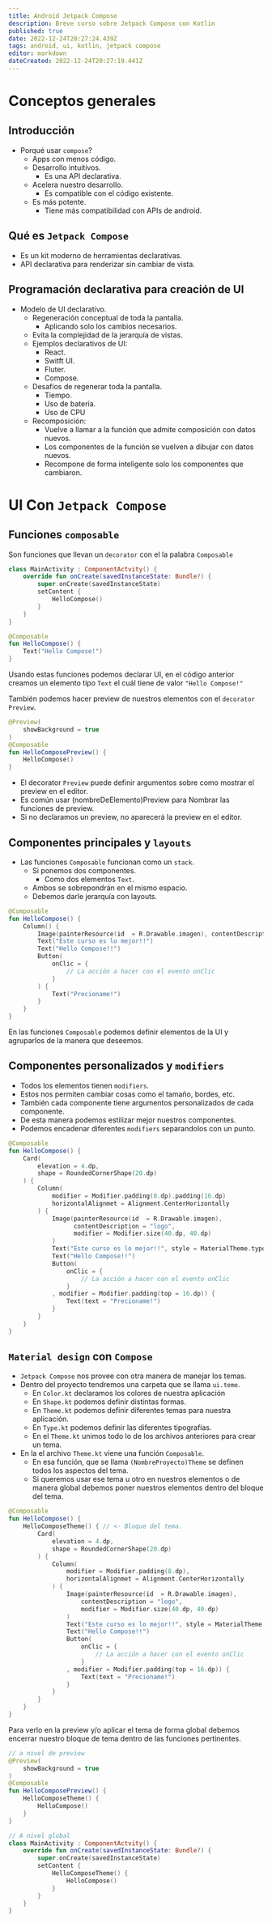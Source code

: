 ```yaml
---
title: Android Jetpack Compose
description: Breve curso sobre Jetpack Compose con Kotlin
published: true
date: 2022-12-24T20:27:24.439Z
tags: android, ui, kotlin, jetpack compose
editor: markdown
dateCreated: 2022-12-24T20:27:19.441Z
---
```


# Conceptos generales

## Introducción

- Porqué usar `compose`?
  - Apps con menos código.
  - Desarrollo intuitivos.
    - Es una API declarativa.
  - Acelera nuestro desarrollo.
    - Es compatible con el código existente.
  - Es más potente.
    - Tiene más compatibilidad con APIs de android.

## Qué es `Jetpack Compose`

- Es un kit moderno de herramientas declarativas.
- API declarativa para renderizar sin cambiar de vista.

## Programación declarativa para creación de UI

- Modelo de UI declarativo.
  - Regeneración conceptual de toda la pantalla.
    - Aplicando solo los cambios necesarios.
  - Evita la complejidad de la jerarquía de vistas.
  - Ejemplos declarativos de UI:
    - React.
    - Switft UI.
    - Fluter.
    - Compose.
  - Desafíos de regenerar toda la pantalla.
    - Tiempo.
    - Uso de batería.
    - Uso de CPU
  - Recomposición:
    - Vuelve a llamar a la función que admite composición con datos
      nuevos.
    - Los componentes de la función se vuelven a dibujar con datos
      nuevos.
    - Recompone de forma inteligente solo los componentes que cambiaron.

# UI Con `Jetpack Compose`

## Funciones `composable`

Son funciones que llevan un `decorator` con el la palabra `Composable`

``` kotlin
class MainActivity : ComponentActvity() {
    override fun onCreate(savedInstanceState: Bundle?) {
        super.onCreate(savedInstanceState)
        setContent {
            HelloCompose()
        }
    }
}

@Composable
fun HelloCompose() {
    Text("Hello Compose!")
}
```

Usando estas funciones podemos declarar UI, en el código anterior
creamos un elemento tipo `Text` el cuál tiene de valor
`"Hello Compose!"`

También podemos hacer preview de nuestros elementos con el `decorator`
`Preview`.

``` kotlin
@Preview(
    showBackground = true
)
@Composable
fun HelloComposePreview() {
    HelloCompose()
}
```

- El decorator `Preview` puede definir argumentos sobre como mostrar el
  preview en el editor.
- Es común usar (nombreDeElemento)Preview para Nombrar las funciones de
  preview.
- Si no declaramos un preview, no aparecerá la preview en el editor.

## Componentes principales y `layouts`

- Las funciones `Composable` funcionan como un `stack`.
  - Si ponemos dos componentes.
    - Como dos elementos `Text`.
  - Ambos se sobrepondrán en el mismo espacio.
  - Debemos darle jerarquía con layouts.

``` kotlin
@Composable
fun HelloCompose() {
    Column() {
        Image(painterResource(id  = R.Drawable.imagen), contentDescription = "logo")
        Text("Este curso es lo mejor!!")
        Text("Hello Compose!!")
        Button(
            onClic = {
                // La acción a hacer con el evento onClic
            }
        ) {
            Text("Precioname!")
        }
    }
}
```

En las funciones `Composable` podemos definir elementos de la UI y
agruparlos de la manera que deseemos.

## Componentes personalizados y `modifiers`

- Todos los elementos tienen `modifiers`.
- Estos nos permiten cambiar cosas como el tamaño, bordes, etc.
- También cada componente tiene argumentos personalizados de cada
  componente.
- De esta manera podemos estilizar mejor nuestros componentes.
- Podemos encadenar diferentes `modifiers` separandolos con un punto.

``` kotlin
@Composable
fun HelloCompose() {
    Card(
        elevation = 4.dp,
        shape = RoundedCornerShape(20.dp)
    ) {
        Column(
            modifier = Modifier.padding(8.dp).padding(16.dp)
            horizontalAlignmet = Alignment.CenterHorizontally
        ) {
            Image(painterResource(id  = R.Drawable.imagen),
                  contentDescription = "logo",
                  modifier = Modifier.size(40.dp, 40.dp)
            )
            Text("Este curso es lo mejor!!", style = MaterialTheme.typography.h4)
            Text("Hello Compose!!")
            Button(
                onClic = {
                    // La acción a hacer con el evento onClic
                }
            , modifier = Modifier.padding(top = 16.dp)) {
                Text(text = "Precioname!")
            }
        }
    }
}
```

## `Material design` con `Compose`

- `Jetpack Compose` nos provee con otra manera de manejar los temas.
- Dentro del proyecto tendremos una carpeta que se llama `ui.teme`.
  - En `Color.kt` declaramos los colores de nuestra aplicación
  - En `Shape.kt` podemos definir distintas formas.
  - En `Theme.kt` podemos definir diferentes temas para nuestra
    aplicación.
  - En `Type.kt` podemos definir las diferentes tipografías.
  - En el `Theme.kt` unimos todo lo de los archivos anteriores para
    crear un tema.
- En la el archivo `Theme.kt` viene una función `Composable`.
  - En esa función, que se llama `(NombreProyecto)Theme` se definen
    todos los aspectos del tema.
  - Si queremos usar ese tema u otro en nuestros elementos o de manera
    global debemos poner nuestros elementos dentro del bloque del tema.

``` kotlin
@Composable
fun HelloCompose() {
    HelloComposeTheme() { // <- Bloque del tema.
        Card(
            elevation = 4.dp,
            shape = RoundedCornerShape(20.dp)
        ) {
            Column(
                modifier = Modifier.padding(8.dp),
                horizontalAlignmet = Alignment.CenterHorizontally
            ) {
                Image(painterResource(id  = R.Drawable.imagen),
                    contentDescription = "logo",
                    modifier = Modifier.size(40.dp, 40.dp)
                )
                Text("Este curso es lo mejor!!", style = MaterialTheme.typography.h4)
                Text("Hello Compose!!")
                Button(
                    onClic = {
                        // La acción a hacer con el evento onClic
                    }
                , modifier = Modifier.padding(top = 16.dp)) {
                    Text(text = "Precioname!")
                }
            }
        }
    }
}
```

Para verlo en la preview y/o aplicar el tema de forma global debemos
encerrar nuestro bloque de tema dentro de las funciones pertinentes.

``` kotlin
// a nivel de preview
@Preview(
    showBackground = true
)
@Composable
fun HelloComposePreview() {
    HelloComposeTheme() {
        HelloCompose()
    }
}
```

``` kotlin
// A nivel global
class MainActivity : ComponentActvity() {
    override fun onCreate(savedInstanceState: Bundle?) {
        super.onCreate(savedInstanceState)
        setContent {
            HelloComposeTheme() {
                HelloCompose()
            }
        }
    }
}
```
